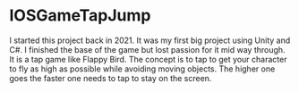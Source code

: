 # IOSGameTapJump

I started this project back in 2021. It was my first big project using Unity and C#. I finished the base of the game but lost passion for it mid way through. It is a tap game like Flappy Bird. The concept is to tap to get your character to fly as high as possible while avoiding moving objects. The higher one goes the faster one needs to tap to stay on the screen.
